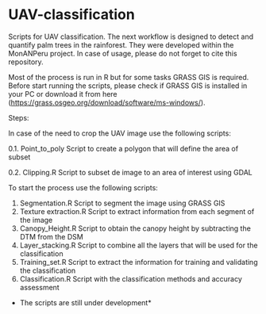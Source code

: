 UAV-classification
==================

Scripts for UAV classification. The next workflow is designed to detect and quantify palm trees in the rainforest. They were developed within the MonANPeru project. In case of usage, please do not forget to cite this repository. 

Most of the process is run in R but for some tasks GRASS GIS is required. Before start running the scripts, please check if GRASS GIS is installed in your PC or download it from here (https://grass.osgeo.org/download/software/ms-windows/).

Steps:

In case of the need to crop the UAV image use the following scripts:

0.1. Point_to_poly Script to create a polygon that will define the area of subset

0.2. Clipping.R Script to subset de image to an area of interest using GDAL

To start the process use the following scripts:
1. Segmentation.R Script to segment the image using GRASS GIS
2. Texture extraction.R Script to extract information from each segment of the image
3. Canopy_Height.R Script to obtain the canopy height by subtracting the DTM from the DSM
4. Layer_stacking.R Script to combine all the layers that will be used for the classification
5. Training_set.R Script to extract the information for training and validating the classification
6. Classification.R Script with the classification methods and accuracy assessment


* The scripts are still under development*
